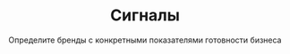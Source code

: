 ---
layout: discover
title: Сигналы
subtitle: Определите бренды с конкретными показателями готовности бизнеса
permalink: /ru/discover/signals/
ref: signals
discovery_path: signals
lang: ru
---